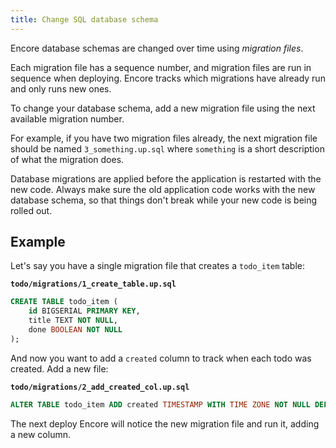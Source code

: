 ```yaml
---
title: Change SQL database schema
---
```


Encore database schemas are changed over time using *migration files*.

Each migration file has a sequence number, and migration files are run
in sequence when deploying. Encore tracks which migrations have already run
and only runs new ones.

To change your database schema, add a new migration file using the next
available migration number.

For example, if you have two migration files already,
the next migration file should be named `3_something.up.sql` where
`something` is a short description of what the migration does.

<Callout type="warning">

Database migrations are applied before the application is restarted
with the new code. Always make sure the old application code works with
the new database schema, so that things don't break while your new code
is being rolled out.

</Callout>

## Example

Let's say you have a single migration file that creates a `todo_item` table:

**`todo/migrations/1_create_table.up.sql`**
```sql
CREATE TABLE todo_item (
    id BIGSERIAL PRIMARY KEY,
    title TEXT NOT NULL,
    done BOOLEAN NOT NULL
);
```

And now you want to add a `created` column to track when each todo was created.
Add a new file:

**`todo/migrations/2_add_created_col.up.sql`**
```sql
ALTER TABLE todo_item ADD created TIMESTAMP WITH TIME ZONE NOT NULL DEFAULT NOW();
```

The next deploy Encore will notice the new migration file and run it, adding
a new column.
